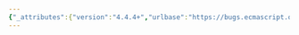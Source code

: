 ```yaml
---
{"_attributes":{"version":"4.4.4+","urlbase":"https://bugs.ecmascript.org/","maintainer":"dherman@mozilla.com"},"bug":{"bug_id":2986,"creation_ts":"2014-06-13 17:16:00 -0700","short_desc":"Default default to object with exports","delta_ts":"2015-07-10 08:34:59 -0700","product":"Draft for 6th Edition","component":"Modules","version":"Rev 25: May 22, 2014 Draft","rep_platform":"All","op_sys":"All","bug_status":"RESOLVED","resolution":"WONTFIX","priority":"Normal","bug_severity":"enhancement","everconfirmed":true,"reporter":{"uid":"jan.krems","name":"Jan Krems"},"assigned_to":{"uid":"allen","name":"Allen Wirfs-Brock"},"cc":["dherman","erik.arvidsson","jorendorff","samth"],"long_desc":[{"commentid":8937,"comment_count":0,"who":{"uid":"jan.krems","name":"Jan Krems"},"bug_when":"2014-06-13 17:16:00 -0700","thetext":"Now that the module-style imports are gone/will be gone, it would be great to still have a clean way of handling many imports. The suggested solution using System.get is a very obvious hack. How about the following rule: If a module doesn't have a default export, the default exports defaults to an object with all exports.\n\nE.g. if I have a module \"fs\" that exports many functions but doesn't have a default exports, it should be legal to do either:\n\n```\nimport FS from 'fs';\n```\n\nOr:\n\n```\nimport { readFile, createWriteStream } from 'fs';\n```\n\nModules that only export one thing could still use an explicit default export while those with many exports don't have to go for the more verbose:\n\n```\nexport function readFile() {}\nexport function createWriteStream() {}\n\nexport default { readFile, createWriteStream };\n```"},{"commentid":8942,"comment_count":1,"who":{"uid":"arv","name":"Erik Arvidsson"},"bug_when":"2014-06-16 07:36:38 -0700","thetext":"That is a refactor hazard.\n\nIf the module suddenly adds a default export then you get no compile error but things fail at runtime (if you are unlucky it will only fail when your customer wants to pay you)."}]}}
---
```

